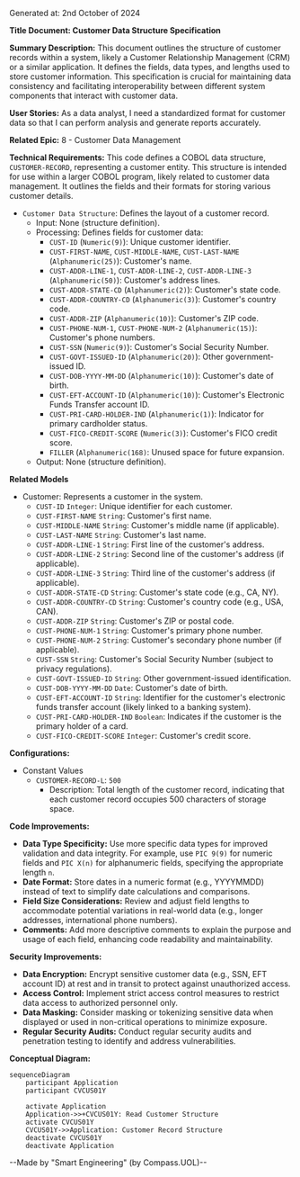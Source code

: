 Generated at: 2nd October of 2024

**Title Document: Customer Data Structure Specification**

**Summary Description:**
This document outlines the structure of customer records within a system, likely a Customer Relationship Management (CRM) or a similar application. It defines the fields, data types, and lengths used to store customer information. This specification is crucial for maintaining data consistency and facilitating interoperability between different system components that interact with customer data.

**User Stories:**
As a data analyst, I need a standardized format for customer data so that I can perform analysis and generate reports accurately.

**Related Epic:** 8 - Customer Data Management

**Technical Requirements:**
This code defines a COBOL data structure, `CUSTOMER-RECORD`, representing a customer entity. This structure is intended for use within a larger COBOL program, likely related to customer data management. It outlines the fields and their formats for storing various customer details.

- `Customer Data Structure`: Defines the layout of a customer record.
  - Input: None (structure definition).
  - Processing: Defines fields for customer data:
    - `CUST-ID` (`Numeric(9)`): Unique customer identifier.
    - `CUST-FIRST-NAME`, `CUST-MIDDLE-NAME`, `CUST-LAST-NAME` (`Alphanumeric(25)`): Customer's name.
    - `CUST-ADDR-LINE-1`, `CUST-ADDR-LINE-2`, `CUST-ADDR-LINE-3` (`Alphanumeric(50)`): Customer's address lines.
    - `CUST-ADDR-STATE-CD` (`Alphanumeric(2)`): Customer's state code.
    - `CUST-ADDR-COUNTRY-CD` (`Alphanumeric(3)`): Customer's country code.
    - `CUST-ADDR-ZIP` (`Alphanumeric(10)`): Customer's ZIP code.
    - `CUST-PHONE-NUM-1`, `CUST-PHONE-NUM-2` (`Alphanumeric(15)`): Customer's phone numbers.
    - `CUST-SSN` (`Numeric(9)`): Customer's Social Security Number.
    - `CUST-GOVT-ISSUED-ID` (`Alphanumeric(20)`): Other government-issued ID.
    - `CUST-DOB-YYYY-MM-DD` (`Alphanumeric(10)`): Customer's date of birth.
    - `CUST-EFT-ACCOUNT-ID` (`Alphanumeric(10)`): Customer's Electronic Funds Transfer account ID.
    - `CUST-PRI-CARD-HOLDER-IND` (`Alphanumeric(1)`): Indicator for primary cardholder status.
    - `CUST-FICO-CREDIT-SCORE` (`Numeric(3)`): Customer's FICO credit score.
    - `FILLER` (`Alphanumeric(168)`: Unused space for future expansion.
  - Output: None (structure definition).

**Related Models**
- Customer: Represents a customer in the system.
  - `CUST-ID` `Integer`: Unique identifier for each customer.
  - `CUST-FIRST-NAME` `String`: Customer's first name.
  - `CUST-MIDDLE-NAME` `String`: Customer's middle name (if applicable).
  - `CUST-LAST-NAME` `String`: Customer's last name.
  - `CUST-ADDR-LINE-1` `String`: First line of the customer's address.
  - `CUST-ADDR-LINE-2` `String`: Second line of the customer's address (if applicable).
  - `CUST-ADDR-LINE-3` `String`: Third line of the customer's address (if applicable).
  - `CUST-ADDR-STATE-CD` `String`: Customer's state code (e.g., CA, NY).
  - `CUST-ADDR-COUNTRY-CD` `String`: Customer's country code (e.g., USA, CAN).
  - `CUST-ADDR-ZIP` `String`: Customer's ZIP or postal code.
  - `CUST-PHONE-NUM-1` `String`: Customer's primary phone number.
  - `CUST-PHONE-NUM-2` `String`: Customer's secondary phone number (if applicable).
  - `CUST-SSN` `String`: Customer's Social Security Number (subject to privacy regulations).
  - `CUST-GOVT-ISSUED-ID` `String`: Other government-issued identification.
  - `CUST-DOB-YYYY-MM-DD` `Date`: Customer's date of birth.
  - `CUST-EFT-ACCOUNT-ID` `String`: Identifier for the customer's electronic funds transfer account (likely linked to a banking system).
  - `CUST-PRI-CARD-HOLDER-IND` `Boolean`: Indicates if the customer is the primary holder of a card.
  - `CUST-FICO-CREDIT-SCORE` `Integer`: Customer's credit score.

**Configurations:**
- Constant Values
  - `CUSTOMER-RECORD-L`: `500`
	- Description: Total length of the customer record, indicating that each customer record occupies 500 characters of storage space.

**Code Improvements:**

- **Data Type Specificity:** Use more specific data types for improved validation and data integrity. For example, use `PIC 9(9)` for numeric fields and `PIC X(n)` for alphanumeric fields, specifying the appropriate length `n`.
- **Date Format:** Store dates in a numeric format (e.g., YYYYMMDD) instead of text to simplify date calculations and comparisons.
- **Field Size Considerations:** Review and adjust field lengths to accommodate potential variations in real-world data (e.g., longer addresses, international phone numbers).
- **Comments:** Add more descriptive comments to explain the purpose and usage of each field, enhancing code readability and maintainability.

**Security Improvements:**

- **Data Encryption:** Encrypt sensitive customer data (e.g., SSN, EFT account ID) at rest and in transit to protect against unauthorized access.
- **Access Control:** Implement strict access control measures to restrict data access to authorized personnel only.
- **Data Masking:** Consider masking or tokenizing sensitive data when displayed or used in non-critical operations to minimize exposure.
- **Regular Security Audits:** Conduct regular security audits and penetration testing to identify and address vulnerabilities.

**Conceptual Diagram:**
```mermaid
sequenceDiagram
    participant Application
    participant CVCUS01Y

    activate Application
    Application->>+CVCUS01Y: Read Customer Structure
    activate CVCUS01Y
    CVCUS01Y->>Application: Customer Record Structure
    deactivate CVCUS01Y
    deactivate Application
```

--Made by "Smart Engineering" (by Compass.UOL)--